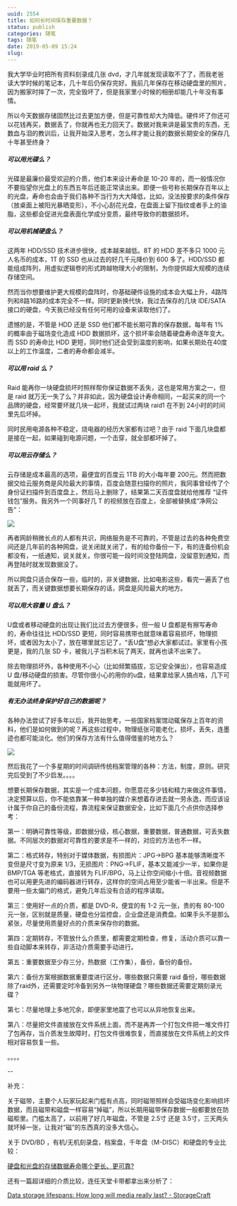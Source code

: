 ```yaml
---
uuid: 2554
title: 如何长时间保存重要数据？
status: publish
categories: 随笔
tags: 随笔
date: 2019-05-09 15:24
slug: 
---
```

我大学毕业时把所有资料刻录成几张 dvd，才几年就发现读取不了了，而我老爸读大学时候的笔记本，几十年后仍保存完好。我前几年保存在移动硬盘里的照片，因为搬家时摔了一次，完全毁坏了，但是我家里小时候的相册却能几十年没有事情。

所以今天数据存储固然比过去更加方便，但是可靠性却大为降低。硬件坏了你还可以花钱再买，数据丢了，你就再也无力回天了。数据对我来讲是最宝贵的东西，无数血与泪的教训后，让我开始深入思考，怎么样才能让我的数据长期安全的保存几十年甚至终身？

##### 可以用光碟么？

光碟是最廉价最受欢迎的介质，他们本来设计寿命是 10-20 年的，而一般情况你不要指望你光盘上的东西五年后还能正常读出来。即便一些号称长期保存百年以上的光盘，寿命也会由于我们各种不当行为大大降低，比如，没法按要求的条件保存（放桌面上被阳光暴晒变形），不小心刮花光盘，在盘面上留下指纹或者手上的油脂，这些都会促进光盘表面化学成分变质，最终导致你的数据损坏。

##### 可以用机械硬盘么？

这两年 HDD/SSD 技术进步很快，成本越来越低。8T 的 HDD 差不多只 1000 元人名币的成本，1T 的 SSD 也从过去的好几千元降价到 600 多了。HDD/SSD 都能组成阵列，用虚拟逻辑卷的形式跨越物理大小的限制，为你提供超大规模的连续存储空间。

然而当你想要维护更大规模的盘阵时，你基础硬件设施的成本会大幅上升，4路阵列和8路16路的成本完全不一样。同时更新换代快，我过去保存的几块 IDE/SATA 接口的硬盘，今天我已经没有任何可用的设备来读取他们了。

遗憾的是，不管是 HDD 还是 SSD 他们都不能长期可靠的保存数据，每年有 1% 的概率由于磁场变化造成 HDD 数据损坏，这个损坏率会随着硬盘寿命逐年变大。而 SSD 的寿命比 HDD 更短，同时他们还会受到温度的影响，如果长期处在40度以上的工作温度，二者的寿命都会减半。

<!--more-->

##### 可以用 raid 么？

Raid 能再你一块硬盘损坏时照样帮你保证数据不丢失，这也是常用方案之一，但是 raid 就万无一失了么？并非如此，因为硬盘设计寿命相同，一起买来的同一个品牌的硬盘，经常要坏就几块一起坏，我就试过两块 raid1 在不到 24小时的时间里先后坏掉。

同时民用电源各种不稳定，烧电器的经历大家都有过吧？由于 raid 下面几块盘都是接在一起，如果碰到电源问题，一个击穿，就全部都坏掉了。

##### 可以用云存储么？

云存储是成本最高的选项，最便宜的百度云 1TB 的大小每年要 200元。然而把数据交给云服务商是风险最大的事情，百度会随意扫描你的照片，我同事曾经传了个身份证扫描件到百度盘上，然后马上删除了，结果第二天百度盘就给他推荐 “证件钱包”服务。我另外一个同事好几 T 的视频放在百度上，全部被替换成“净网公告”：

![](https://skywind3000.github.io/images/blog/2019/preserve-1.jpg)

再者网龄稍微长点的人都有共识，网络服务是不可靠的，不管是过去的各种免费空间还是几年前的各种网盘，说关闭就关闭了，有的给你备份一下，有的连备份机会都没有，一纸通知，说关就关。你很可能一段时间没登陆网盘，没留意到通知，而再登陆时就发现数据没了。

所以网盘只适合保存一些，临时的，非关键数据，比如电影这些，看完一遍丢了也就丢了，而关键数据想要长期保存的话，网盘是风险最大的地方。

##### 可以用大容量 U 盘么？

U盘或者移动硬盘的出现让我们比过去方便很多，但一般 U 盘都是有擦写寿命的，寿命往往比 HDD/SSD 更短，同时容易携带也就意味着容易损坏，物理损坏，或者因为太小了，放在哪里就忘记了，“丢U盘”想必大家都试过。家里有小孩更是，我的几张 SD 卡，被我儿子当积木玩了两天，就再也读不出来了。

除去物理损坏外，各种使用不小心（比如频繁插拔，忘记安全弹出），也容易造成 U 盘/移动硬盘的损害。尽管你很小心的用你的u盘，结果拿给家人搞点啥，几下可能就用坏了。

##### 有无办法终身保护好自己的数据呢？

各种办法尝试了好多年以后，我开始思考，一些国家档案馆动辄保存上百年的资料，他们是如何做到的呢？再这些过程中，物理纸张可能老化，损坏，丢失，连墨迹也都可能淡化。他们的保存方法有什么值得借鉴的地方么？

![](https://skywind3000.github.io/images/blog/2019/preserve-2.jpg)

然后我花了一个多星期的时间调研传统档案管理的各种：方法，制度，原则。研究完后受到了不少启发。。。。

想要长期保存数据，其实是一个成本问题，你愿意花多少钱和精力来做这件事情，决定预算以后，你不能依靠某一种单独的媒介来想着存进去就一劳永逸，而应该设计属于你自己的备份流程，靠流程来保证数据安全，比如下面几个点供你选择参考：

第一：明确可靠性等级，即数据分级，核心数据，重要数据，普通数据，可丢失数据。不同层次的数据对可靠性的要求是不一样的，对应的方法也不一样。

第二：格式转存，特别对于媒体数据，有损图片：JPG->BPG 基本能够清晰度不变但是尺寸变为原来 1/3，无损图片：PNG->FLIF，基本又能减少一半，如果你是 BMP/TGA 等老格式，直接转为 FLIF/BPG，马上让你空间缩小十倍。音视频数据也可以用更先进的编码器进行转存，这样你的空间占用至少能省一半出来。但是不要用一些太偏门的格式，避免几年后没有合适的程序读取。

第三：使用好一点的介质，都是 DVD-R，便宜的有 1-2 元一张，贵的有 80-100 元一张，区别就是质量，硬盘也分监控盘，企业盘还是消费盘。如果手头不是那么紧张，尽量使用质量好点的介质来保存你的数据。

第四：定期转存，不管放什么介质里，都需要定期检查，修复，活动介质可以靠一些自动脚本来转存，非活动介质需要手动进行。

第五：重要数据至少存三分，热数据（工作集），备份，备份的备份。

第六：备份方案根据数据重要度进行区分，哪些数据只需要 raid 备份，哪些数据除了raid外，还需要定时冷备到另外一块物理硬盘？哪些数据还需要定期刻录光碟？

第七：尽量地理上多地冗余，即便家里地震了也可以从异地恢复出来。

第八：尽量把文件直接放在文件系统上面，而不是再弄一个打包文件把一堆文件打了包再存，当介质发生故障时，打包文件很难恢复，而直接放在文件系统上的文件相对容易恢复一些。

。。。。

\--

补充：

关于磁带，主要个人玩家玩起来门槛有点高，同时磁带照样会受磁场变化影响损坏数据，而且磁带和磁盘一样容易“掉磁”，所以长期用磁带保存数据一般都要放在防磁柜里。门槛太高了，以前用了好几年磁盘，不管是 2.5寸 还是 3.5寸，三天两头就坏掉一张，让我对“磁”的东西真的没多大信心。

关于 DVD/BD ，有机/无机刻录盘，档案盘，千年盘（M-DISC）和硬盘的专业比较：

[硬盘和光盘的存储数据寿命哪个更长、更可靠?](https://www.zhihu.com/question/29443987/answer/288623390)

还有一篇超详细的介质比较，连任天堂卡带都拿出来分析了：

[Data storage lifespans: How long will media really last? - StorageCraft](https://blog.storagecraft.com/data-storage-lifespan/)


